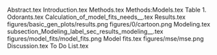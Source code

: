 Abstract.tex
Introduction.tex
Methods.tex
Methods:Models.tex
Table 1. Odorants.tex
Calculation_of_model_fits_needs__.tex
Results.tex
figures/basic_gen_plots/results.png
figures/0/cartoon.png
Modeling.tex
subsection_Modeling_label_sec_results_modeling__.tex
figures/model_fits/model_fits.png
Model fits.tex
figures/mse/mse.png
Discussion.tex
To Do List.tex